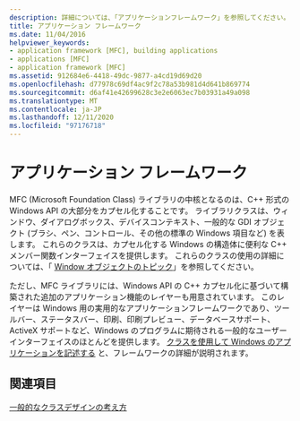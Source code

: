 ```yaml
---
description: 詳細については、「アプリケーションフレームワーク」を参照してください。
title: アプリケーション フレームワーク
ms.date: 11/04/2016
helpviewer_keywords:
- application framework [MFC], building applications
- applications [MFC]
- application framework [MFC]
ms.assetid: 912684e6-4418-49dc-9877-a4cd19d69d20
ms.openlocfilehash: d77978c69df4ac9f2c78a53b981d4d641b869774
ms.sourcegitcommit: d6af41e42699628c3e2e6063ec7b03931a49a098
ms.translationtype: MT
ms.contentlocale: ja-JP
ms.lasthandoff: 12/11/2020
ms.locfileid: "97176718"
---
```

# <a name="application-framework"></a>アプリケーション フレームワーク

MFC (Microsoft Foundation Class) ライブラリの中核となるのは、C++ 形式の Windows API の大部分をカプセル化することです。 ライブラリクラスは、ウィンドウ、ダイアログボックス、デバイスコンテキスト、一般的な GDI オブジェクト (ブラシ、ペン、コントロール、その他の標準の Windows 項目など) を表します。 これらのクラスは、カプセル化する Windows の構造体に便利な C++ メンバー関数インターフェイスを提供します。 これらのクラスの使用の詳細については、「 [Window オブジェクトのトピック](window-objects.md)」を参照してください。

ただし、MFC ライブラリには、Windows API の C++ カプセル化に基づいて構築された追加のアプリケーション機能のレイヤーも用意されています。 このレイヤーは Windows 用の実用的なアプリケーションフレームワークであり、ツールバー、ステータスバー、印刷、印刷プレビュー、データベースサポート、ActiveX サポートなど、Windows のプログラムに期待される一般的なユーザーインターフェイスのほとんどを提供します。 [クラスを使用して Windows のアプリケーションを記述する](using-the-classes-to-write-applications-for-windows.md) と、フレームワークの詳細が説明されます。

## <a name="see-also"></a>関連項目

[一般的なクラスデザインの考え方](general-class-design-philosophy.md)
